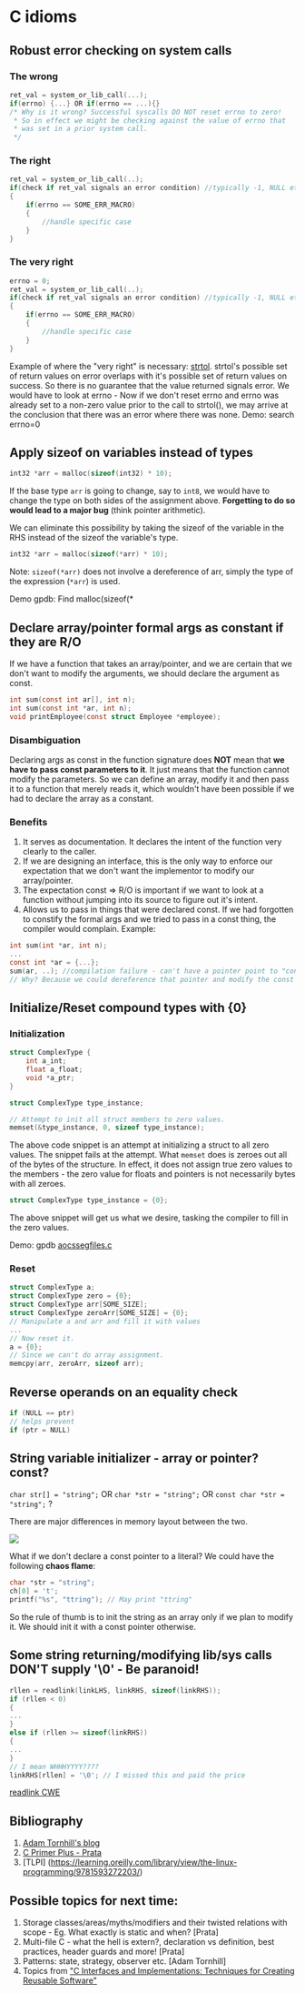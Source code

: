# C idioms

## Robust error checking on system calls
### The wrong
```c
ret_val = system_or_lib_call(...);
if(errno) {...} OR if(errno == ...){}
/* Why is it wrong? Successful syscalls DO NOT reset errno to zero!
 * So in effect we might be checking against the value of errno that
 * was set in a prior system call.
 */
```
### The right
```c
ret_val = system_or_lib_call(..);
if(check if ret_val signals an error condition) //typically -1, NULL etc.
{
	if(errno == SOME_ERR_MACRO) 
	{
		//handle specific case
	}
}
```
### The very right
```c
errno = 0;
ret_val = system_or_lib_call(..);
if(check if ret_val signals an error condition) //typically -1, NULL etc.
{
	if(errno == SOME_ERR_MACRO) 
	{
		//handle specific case
	}
}
```
Example of where the "very right" is necessary: [strtol](https://stackoverflow.com/a/11342986). strtol's possible set of return values on error overlaps with it's possible set of return values on success. So there is no guarantee that the value returned signals error. We would have to look at errno - Now if we don't reset errno and errno was already set to a non-zero value prior to the call to strtol(), we may arrive at the conclusion that there was an error where there was none. Demo: search errno=0


## Apply sizeof on variables instead of types

```c
int32 *arr = malloc(sizeof(int32) * 10);
```
If the base type `arr` is going to change, say to `int8`, we would have to change the type on both sides of the assignment above. **Forgetting to do so would lead to a major bug** (think pointer arithmetic).

We can eliminate this possibility by taking the sizeof of the variable in the RHS instead of the sizeof the variable's type.

```c
int32 *arr = malloc(sizeof(*arr) * 10);
```

Note: `sizeof(*arr)` does not involve a dereference of arr, simply the type of the expression (`*arr`) is used.

Demo gpdb: Find malloc(sizeof(*

## Declare array/pointer formal args as constant if they are R/O

If we have a function that takes an array/pointer, and we are certain that we don't want to modify the arguments, we should declare the argument as const.

```c
int sum(const int ar[], int n);
int sum(const int *ar, int n);
void printEmployee(const struct Employee *employee);
```

### Disambiguation

Declaring args as const in the function signature does **NOT** mean that **we have to pass const parameters to it**. It just means that the function cannot modify the parameters. So we can define an array, modify it and then pass it to a function that merely reads it, which wouldn't have been possible if we had to declare the array as a constant.

### Benefits

1. It serves as documentation. It declares the intent of the function very clearly to the caller.
2. If we are designing an interface, this is the only way to enforce our expectation that we don't want the implementor to modify our array/pointer. 
3. The expectation const => R/O is important if we want to look at a function without jumping into its source to figure out it's intent.
4. Allows us to pass in things that were declared const. If we had forgotten to constify the formal args and we tried to pass in a const thing, the compiler would complain.
Example:

```c
int sum(int *ar, int n);
...
const int *ar = {...};
sum(ar, ..); //compilation failure - can't have a pointer point to "const" memory.
// Why? Because we could dereference that pointer and modify the const memory.
```

## Initialize/Reset compound types with {0}

### Initialization

```c
struct ComplexType {
	int a_int;
	float a_float;
	void *a_ptr;
}

struct ComplexType type_instance;

// Attempt to init all struct members to zero values.
memset(&type_instance, 0, sizeof type_instance);
```

The above code snippet is an attempt at initializing a struct to all zero values. The snippet fails at the attempt. What `memset` does is zeroes out all of the bytes of the structure. In effect, it does not assign true zero values to the members - the zero value for floats and pointers is not necessarily bytes with all zeroes.

```c
struct ComplexType type_instance = {0};
```
The above snippet will get us what we desire, tasking the compiler to fill in the zero values.

Demo: gpdb [aocssegfiles.c](https://github.com/greenplum-db/gpdb/blob/72fac8155557de71f3c5606152b22a075a853da7/src/backend/access/aocs/aocssegfiles.c#L418)

### Reset

```c
struct ComplexType a;
struct ComplexType zero = {0};
struct ComplexType arr[SOME_SIZE];
struct ComplexType zeroArr[SOME_SIZE] = {0};
// Manipulate a and arr and fill it with values
...
// Now reset it.
a = {0};
// Since we can't do array assignment.
memcpy(arr, zeroArr, sizeof arr);
```
## Reverse operands on an equality check
```c
if (NULL == ptr)
// helps prevent
if (ptr = NULL)
```

## String variable initializer - array or pointer? const?
```char str[] = "string";``` OR  ```char *str = "string";``` OR  ```const char *str = "string";``` ?
 
 There are major differences in memory layout between the two.
 
 ![](string_init_memory_layout.jpeg)
 
 What if we don't declare a const pointer to a literal? We could have the following **chaos flame**:
 
 ```c
 char *str = "string";
 ch[0] = 't';
 printf("%s", "ttring"); // May print "ttring"
 ```
So the rule of thumb is to init the string as an array only if we plan to modify it. We should init it with a const pointer otherwise.

## Some string returning/modifying lib/sys calls DON'T supply '\0' - Be paranoid!

```c
rllen = readlink(linkLHS, linkRHS, sizeof(linkRHS));
if (rllen < 0)
{
...
}
else if (rllen >= sizeof(linkRHS))
{
...
}
// I mean WHHHYYYY????
linkRHS[rllen] = '\0'; // I missed this and paid the price
```

[readlink CWE](https://cwe.mitre.org/data/definitions/170.html)

## Bibliography
1. [Adam Tornhill's blog](https://www.adamtornhill.com/)
2. [C Primer Plus - Prata](https://learning.oreilly.com/library/view/c-primer-plus/9780133432398/)
3. [TLPI] (https://learning.oreilly.com/library/view/the-linux-programming/9781593272203/)

## Possible topics for next time:
1. Storage classes/areas/myths/modifiers and their twisted relations with scope - Eg. What exactly is static and when? [Prata]
2. Multi-file C - what the hell is extern?, declaration vs definition, best practices, header guards and more! [Prata]
3. Patterns: state, strategy, observer etc. [Adam Tornhill]
4. Topics from ["C Interfaces and Implementations: Techniques for Creating Reusable Software"](https://learning.oreilly.com/library/view/c-interfaces-and/9780321562807/)
